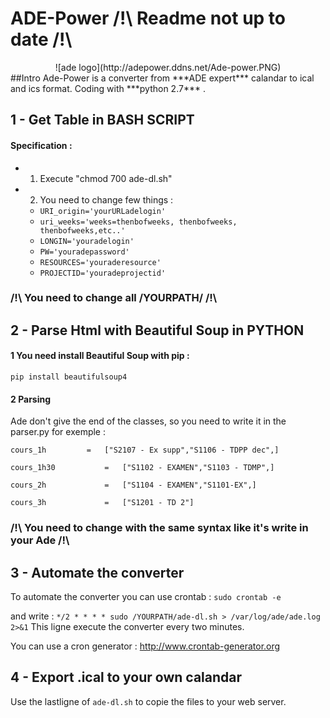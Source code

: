 # ADE-Power /!\ Readme not up to date /!\

<center> 
	![ade logo](http://adepower.ddns.net/Ade-power.PNG)
</center> 
##Intro
Ade-Power is a converter from ***ADE expert*** calandar to ical and ics format. Coding with ***python 2.7*** .

## 1 - Get Table in BASH SCRIPT

#### Specification :
*	1. Execute "chmod 700 ade-dl.sh"
*	2. You need to change few things :
	* ```URI_origin='yourURLadelogin'```	
	* ```uri_weeks='weeks=thenbofweeks, thenbofweeks, thenbofweeks,etc..'```
	* ```LONGIN='youradelogin'```
	* ```PW='youradepassword'```
	* ```RESOURCES='youraderesource'```
	* ```PROJECTID='youradeprojectid'```
	
###  /!\ You need to change all /YOURPATH/  /!\

## 2 - Parse Html with Beautiful Soup in PYTHON
#### 1 You need install Beautiful Soup with pip :
 ```pip install beautifulsoup4```
#### 2 Parsing

Ade don't give the end of the classes, so you need to write it in the parser.py for exemple :


```cours_1h			=	["S2107 - Ex supp","S1106 - TDPP dec",]```

```cours_1h30			=	["S1102 - EXAMEN","S1103 - TDMP",]```

```cours_2h 			=	["S1104 - EXAMEN","S1101-EX",]```

```cours_3h 			=	["S1201 - TD 2"]```


###  /!\ You need to change with the same syntax like  it's write in your Ade  /!\

## 3 - Automate the converter

To automate the converter you can use crontab :
```sudo crontab -e```

and write :
```*/2 * * * * sudo /YOURPATH/ade-dl.sh > /var/log/ade/ade.log 2>&1```
This ligne execute the converter every two minutes.

You can use a cron generator : <http://www.crontab-generator.org>

## 4 - Export .ical to your own calandar

Use the lastligne of ```ade-dl.sh``` to copie the files to your web server.
